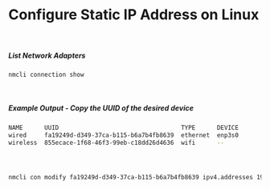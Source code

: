 # Configure Static IP Address on Linux

&nbsp;
##### List Network Adapters
```sh
nmcli connection show
```
&nbsp;
##### Example Output - Copy the UUID of the desired device
```sh
NAME      UUID                                  TYPE      DEVICE 
wired     fa19249d-d349-37ca-b115-b6a7b4fb8639  ethernet  enp3s0 
wireless  855ecace-1f68-46f3-99eb-c18dd26d4636  wifi      --    
```
&nbsp;
##### 
```sh
nmcli con modify fa19249d-d349-37ca-b115-b6a7b4fb8639 ipv4.addresses 192.168.1.25/24
```
